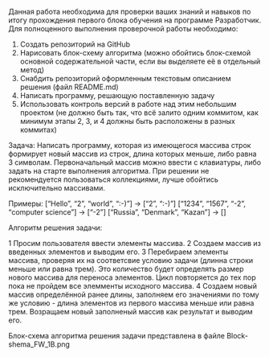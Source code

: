 Данная работа необходима для проверки ваших знаний и навыков по итогу прохождения первого блока обучения на программе Разработчик. Для полноценного выполнения проверочной работы необходимо:

1. Создать репозиторий на GitHub
2. Нарисовать блок-схему алгоритма (можно обойтись блок-схемой основной содержательной части, если вы выделяете её в отдельный метод)
3. Снабдить репозиторий оформленным текстовым описанием решения (файл README.md)
4. Написать программу, решающую поставленную задачу
5. Использовать контроль версий в работе над этим небольшим проектом (не должно быть так, что всё залито одним коммитом, как минимум этапы 2, 3, и 4 должны быть расположены в разных коммитах)

Задача: Написать программу, которая из имеющегося массива строк формирует новый массив из строк, длина которых меньше, либо равна 3 символам. Первоначальный массив можно ввести с клавиатуры, либо задать на старте выполнения алгоритма. При решении не рекомендуется пользоваться коллекциями, лучше обойтись исключительно массивами.

Примеры:
[“Hello”, “2”, “world”, “:-)”] → [“2”, “:-)”]
[“1234”, “1567”, “-2”, “computer science”] → [“-2”]
[“Russia”, “Denmark”, “Kazan”] → []

Алгоритм решения задачи:

1 Просим пользователя ввести элементы массива.
2 Создаем массив из введенных элементов и выводим его.
3 Перебираем элементы  массива, проверяя их на соответсвие условию задачи (длинна строки меньше или равна трем). Это количество будет определять размер нового массива для переноса элементов. Цикл повторяется до тех пор пока не пройдем все элемменты исходного массива.
4 Создаем новый массив определённой ранее длины, заполняем его значениями по тому же условию - длина элементов  из первого массива меньше или равна трем. Возращаем новый заполненый массив как результат и выводим его.

Блок-схема алгоритма решения задачи представлена в файле Block-shema_FW_1B.png